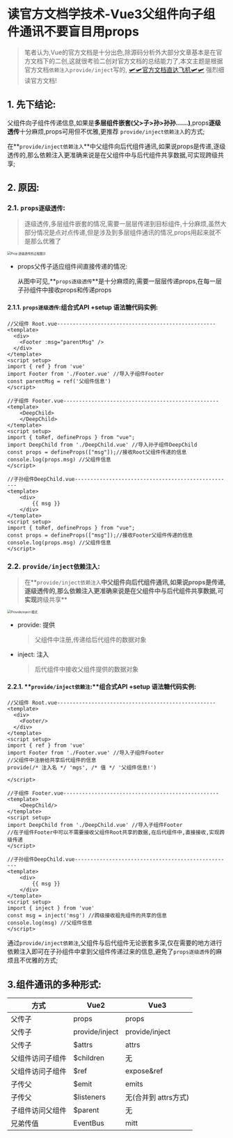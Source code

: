 # 读官方文档学技术-Vue3父组件向子组件通讯不要盲目用props

> 笔者认为,Vue的官方文档是十分出色,除源码分析外大部分文章基本是在官方文档下的二创,这就很考验二创对官方文档的总结能力了,本文主题是根据官方文档`依赖注入provide/inject`写的, [🛩️🛩️官方文档直达飞机🛩️🛩️](https://cn.vuejs.org/guide/components/provide-inject.html#prop-drilling)  强烈细读官方文档!
>

## 1. 先下结论:

父组件向子组件传递信息,如果是**多层组件嵌套(父>子>孙>孙孙......)**,props**逐级透传**十分麻烦,props可用但不优雅,更推荐  `provide/inject依赖注入`的方式;

在**`provide/inject依赖注入`**中父组件向后代组件通讯,如果说props是传递,逐级透传的,那么依赖注入更准确来说是在父组件中与后代组件共享数据,可实现跨级共享;

## 2. 原因:

### 2.1. **`props逐级透传`**:

> 逐级透传,多层组件嵌套的情况,需要一层层传递到目标组件,十分麻烦,虽然大部分情况是点对点传递,但是涉及到多层组件通讯的情况,props用起来就不是那么优雅了

<img src="https://cn.vuejs.org/assets/prop-drilling.11201220.png" alt="Prop 逐级透传的过程图示" style="zoom:50%;" />

- props父传子适应组件间直接传递的情况:

  从图中可见,**`props逐级透传`**是十分麻烦的,需要一层层传递props,在每一层子孙组件中接收props和传递props

#### 2.1.1. **`props逐级透传`**:组合式API +setup 语法糖代码实例:

```vue
//父组件 Root.vue---------------------------------------------------
<template>
  <div>
    <Footer :msg="parentMsg" />
  </div>
</template>
<script setup>
import { ref } from 'vue'
import Footer from './Footer.vue' //导入子组件Footer
const parentMsg = ref('父组件信息')
</script>

//子组件 Footer.vue--------------------------------------------------
<template>
    <DeepChild>
    </DeepChild>
</template>
<script setup>
import { toRef, defineProps } from "vue";
import DeepChild from './DeepChild.vue' //导入孙子组件DeepChild 
const props = defineProps(["msg"]);//接收Root父组件传递的信息
console.log(props.msg) //父组件信息
</script>

//子孙组件DeepChild.vue---------------------------------------------------
<template>
    <div>
        {{ msg }}
    </div>
</template>
<script setup>
import { toRef, defineProps } from "vue";
const props = defineProps(["msg"]);//接收Footer父组件传递的信息
console.log(props.msg) //父组件信息
</script>

```



### 2.2. **`provide/inject依赖注入`**:

> 在**`provide/inject依赖注入`**中父组件向后代组件通讯,如果说props是传递,逐级透传的,那么依赖注入更准确来说是在父组件中与后代组件共享数据,可实现**跨级共享**

<img src="https://cn.vuejs.org/assets/provide-inject.3e0505e4.png" alt="Provide/inject 模式" style="zoom:50%;" />

- provide: 提供

  > 父组件中注册,传递给后代组件的数据对象

- inject: 注入

  > 后代组件中接收父组件提供的数据对象

#### 2.2.1. **`provide/inject依赖注`:**组合式API +setup 语法糖代码实例:

```vue
//父组件 Root.vue---------------------------------------------------
<template>
  <div>
    <Footer/>
  </div>
</template>
<script setup>
import { ref } from 'vue'
import Footer from './Footer.vue' //导入子组件Footer
//父组件中注册给共享后代组件的信息
provide(/* 注入名 */ 'mgs', /* 值 */ '父组件信息!')  

</script>

//子组件 Footer.vue--------------------------------------------------
<template>
    <DeepChild/>
</template>
<script setup>
import DeepChild from './DeepChild.vue' //导入子组件Footer
//在子组件Footer中可以不需要接收父组件Root共享的数据,在后代组件中,直接接收,实现跨级传递
</script>

//子孙组件DeepChild.vue---------------------------------------------------
<template>
    <div>
        {{ msg }}
    </div>
</template>
<script setup>
import { inject } from 'vue'
const msg = inject('msg') //跨级接收祖先组件的共享的信息
console.log(msg) //父组件信息
</script>
```

通过`provide/inject依赖注`,父组件与后代组件无论嵌套多深,仅在需要的地方进行依赖注入即可在子孙组件中拿到父组件传递过来的信息,避免了`props逐级透传`的麻烦且不优雅的方式;









## 3.组件通讯的多种形式:

| 方式             | Vue2           | Vue3                 |
| ---------------- | -------------- | -------------------- |
| 父传子           | props          | props                |
| 父传子           | provide/inject | provide/inject       |
| 父传子           | $attrs         | attrs                |
| 父组件访问子组件 | $children      | 无                   |
| 父组件访问子组件 | $ref           | expose&ref           |
| 子传父           | $emit          | emits                |
| 子传父           | $listeners     | 无(合并到 attrs方式) |
| 子组件访问父组件 | $parent        | 无                   |
| 兄弟传值         | EventBus       | mitt                 |

